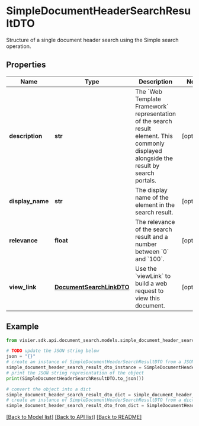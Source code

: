 # SimpleDocumentHeaderSearchResultDTO

Structure of a single document header search using the Simple search operation.

## Properties

Name | Type | Description | Notes
------------ | ------------- | ------------- | -------------
**description** | **str** | The &#x60;Web Template Framework&#x60; representation of the search result element. This commonly displayed alongside the result by search portals. | [optional] 
**display_name** | **str** | The display name of the element in the search result. | [optional] 
**relevance** | **float** | The relevance of the search result and a number between &#x60;0&#x60; and &#x60;100&#x60;. | [optional] 
**view_link** | [**DocumentSearchLinkDTO**](DocumentSearchLinkDTO.md) | Use the &#x60;viewLink&#x60; to build a web request to view this document. | [optional] 

## Example

```python
from visier.sdk.api.document_search.models.simple_document_header_search_result_dto import SimpleDocumentHeaderSearchResultDTO

# TODO update the JSON string below
json = "{}"
# create an instance of SimpleDocumentHeaderSearchResultDTO from a JSON string
simple_document_header_search_result_dto_instance = SimpleDocumentHeaderSearchResultDTO.from_json(json)
# print the JSON string representation of the object
print(SimpleDocumentHeaderSearchResultDTO.to_json())

# convert the object into a dict
simple_document_header_search_result_dto_dict = simple_document_header_search_result_dto_instance.to_dict()
# create an instance of SimpleDocumentHeaderSearchResultDTO from a dict
simple_document_header_search_result_dto_from_dict = SimpleDocumentHeaderSearchResultDTO.from_dict(simple_document_header_search_result_dto_dict)
```
[[Back to Model list]](../README.md#documentation-for-models) [[Back to API list]](../README.md#documentation-for-api-endpoints) [[Back to README]](../README.md)


